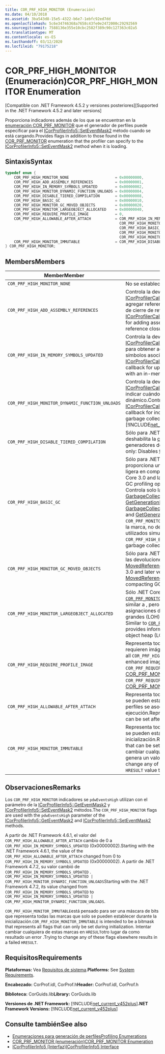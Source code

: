 ```yaml
---
title: COR_PRF_HIGH_MONITOR (Enumeración)
ms.date: 04/10/2018
ms.assetid: 3ba543d8-15e5-4322-b6e7-1ebfc92ed7dd
ms.openlocfilehash: 5c6e34746368a7658c43fe0e2472000c29292569
ms.sourcegitcommit: 7588136e355e10cbc2582f389c90c127363c02a5
ms.translationtype: MT
ms.contentlocale: es-ES
ms.lasthandoff: 03/12/2020
ms.locfileid: "79175218"
---
```

# <a name="cor_prf_high_monitor-enumeration"></a><span data-ttu-id="18667-102">COR_PRF_HIGH_MONITOR (Enumeración)</span><span class="sxs-lookup"><span data-stu-id="18667-102">COR_PRF_HIGH_MONITOR Enumeration</span></span>

<span data-ttu-id="18667-103">[Compatible con .NET Framework 4.5.2 y versiones posteriores]</span><span class="sxs-lookup"><span data-stu-id="18667-103">[Supported in the .NET Framework 4.5.2 and later versions]</span></span>  
  
<span data-ttu-id="18667-104">Proporciona indicadores además de los que se encuentran en la [enumeración COR_PRF_MONITOR](cor-prf-monitor-enumeration.md) que el generador de perfiles puede especificar para el [ICorProfilerInfo5::SetEventMask2](icorprofilerinfo5-seteventmask2-method.md) método cuando se está cargando.</span><span class="sxs-lookup"><span data-stu-id="18667-104">Provides flags in addition to those found in the [COR_PRF_MONITOR](cor-prf-monitor-enumeration.md) enumeration that the profiler can specify to the [ICorProfilerInfo5::SetEventMask2](icorprofilerinfo5-seteventmask2-method.md) method when it is loading.</span></span>  
  
## <a name="syntax"></a><span data-ttu-id="18667-105">Sintaxis</span><span class="sxs-lookup"><span data-stu-id="18667-105">Syntax</span></span>  
  
```cpp
typedef enum {  
    COR_PRF_HIGH_MONITOR_NONE                     = 0x00000000,  
    COR_PRF_HIGH_ADD_ASSEMBLY_REFERENCES          = 0x00000001,  
    COR_PRF_HIGH_IN_MEMORY_SYMBOLS_UPDATED        = 0x00000002,
    COR_PRF_HIGH_MONITOR_DYNAMIC_FUNCTION_UNLOADS = 0x00000004,
    COR_PRF_HIGH_DISABLE_TIERED_COMPILATION       = 0x00000008,
    COR_PRF_HIGH_BASIC_GC                         = 0x00000010,
    COR_PRF_HIGH_MONITOR_GC_MOVED_OBJECTS         = 0x00000020,
    COR_PRF_HIGH_MONITOR_LARGEOBJECT_ALLOCATED    = 0x00000040,
    COR_PRF_HIGH_REQUIRE_PROFILE_IMAGE            = 0,  
    COR_PRF_HIGH_ALLOWABLE_AFTER_ATTACH           = COR_PRF_HIGH_IN_MEMORY_SYMBOLS_UPDATED |
                                                    COR_PRF_HIGH_MONITOR_DYNAMIC_FUNCTION_UNLOADS |
                                                    COR_PRF_HIGH_BASIC_GC |
                                                    COR_PRF_HIGH_MONITOR_GC_MOVED_OBJECTS |
                                                    COR_PRF_HIGH_MONITOR_LARGEOBJECT_ALLOCATED,  
    COR_PRF_HIGH_MONITOR_IMMUTABLE                = COR_PRF_HIGH_DISABLE_TIERED_COMPILATION  
} COR_PRF_HIGH_MONITOR;  
```  
  
## <a name="members"></a><span data-ttu-id="18667-106">Members</span><span class="sxs-lookup"><span data-stu-id="18667-106">Members</span></span>  
  
|<span data-ttu-id="18667-107">Member</span><span class="sxs-lookup"><span data-stu-id="18667-107">Member</span></span>|<span data-ttu-id="18667-108">Descripción</span><span class="sxs-lookup"><span data-stu-id="18667-108">Description</span></span>|  
|------------|-----------------|  
|`COR_PRF_HIGH_MONITOR_NONE`|<span data-ttu-id="18667-109">No se establecen marcas.</span><span class="sxs-lookup"><span data-stu-id="18667-109">No flags are set.</span></span>|  
|`COR_PRF_HIGH_ADD_ASSEMBLY_REFERENCES`|<span data-ttu-id="18667-110">Controla la devolución de llamada [ICorProfilerCallback6::GetAssemblyReference](icorprofilercallback6-getassemblyreferences-method.md) para agregar referencias de ensamblado durante el recorrido de cierre de referencia de ensamblado CLR.</span><span class="sxs-lookup"><span data-stu-id="18667-110">Controls the [ICorProfilerCallback6::GetAssemblyReference](icorprofilercallback6-getassemblyreferences-method.md) callback for adding assembly references during the CLR assembly reference closure walk.</span></span>|  
|`COR_PRF_HIGH_IN_MEMORY_SYMBOLS_UPDATED`|<span data-ttu-id="18667-111">Controla la devolución de llamada [ICorProfilerCallback7::ModuleInMemorySymbolsUpdated](icorprofilercallback7-moduleinmemorysymbolsupdated-method.md) para obtener actualizaciones de la secuencia de símbolos asociada a un módulo en memoria.</span><span class="sxs-lookup"><span data-stu-id="18667-111">Controls the [ICorProfilerCallback7::ModuleInMemorySymbolsUpdated](icorprofilercallback7-moduleinmemorysymbolsupdated-method.md) callback for updates to the symbol stream associated with an in-memory module.</span></span>|  
|`COR_PRF_HIGH_MONITOR_DYNAMIC_FUNCTION_UNLOADS`|<span data-ttu-id="18667-112">Controla la devolución de llamada [ICorProfilerCallback9::DynamicMethodUnloaded](icorprofilercallback9-dynamicmethodunloaded-method.md) para indicar cuándo se ha recopilado y descargado un método dinámico.</span><span class="sxs-lookup"><span data-stu-id="18667-112">Controls the [ICorProfilerCallback9::DynamicMethodUnloaded](icorprofilercallback9-dynamicmethodunloaded-method.md) callback for indicating when a dynamic method has been garbage collected and unloaded.</span></span> <br/> [!INCLUDE[net_current_v472plus](../../../../includes/net-current-v472plus.md)]|
|`COR_PRF_HIGH_DISABLE_TIERED_COMPILATION`|<span data-ttu-id="18667-113">Sólo para .NET Core 3.0 y versiones posteriores: deshabilita la [compilación en niveles](../../../core/whats-new/dotnet-core-3-0.md) para los generadores de perfiles.</span><span class="sxs-lookup"><span data-stu-id="18667-113">.NET Core 3.0 and later versions only: Disables [tiered compilation](../../../core/whats-new/dotnet-core-3-0.md) for profilers.</span></span>|
|`COR_PRF_HIGH_BASIC_GC`|<span data-ttu-id="18667-114">Sólo para .NET Core 3.0 y versiones posteriores: proporciona una opción de generación de perfiles de GC ligera en comparación con [`COR_PRF_MONITOR_GC`](cor-prf-monitor-enumeration.md).</span><span class="sxs-lookup"><span data-stu-id="18667-114">.NET Core 3.0 and later versions only: Provides a lightweight GC profiling option compared to [`COR_PRF_MONITOR_GC`](cor-prf-monitor-enumeration.md).</span></span> <span data-ttu-id="18667-115">Controla solo las devoluciones de [llamada GarbageCollectionStarted](icorprofilercallback2-garbagecollectionstarted-method.md), [GarbageCollectionFinished](icorprofilercallback2-garbagecollectionfinished-method.md)y [GetGenerationBounds](icorprofilerinfo2-getgenerationbounds-method.md) .</span><span class="sxs-lookup"><span data-stu-id="18667-115">Controls only the  [GarbageCollectionStarted](icorprofilercallback2-garbagecollectionstarted-method.md), [GarbageCollectionFinished](icorprofilercallback2-garbagecollectionfinished-method.md), and [GetGenerationBounds](icorprofilerinfo2-getgenerationbounds-method.md) callbacks.</span></span> <span data-ttu-id="18667-116">A `COR_PRF_MONITOR_GC` diferencia `COR_PRF_HIGH_BASIC_GC` de la marca, no deshabilita la recolección de elementos no utilizados simultánea.</span><span class="sxs-lookup"><span data-stu-id="18667-116">Unlike the `COR_PRF_MONITOR_GC` flag, `COR_PRF_HIGH_BASIC_GC` does not disable concurrent garbage collection.</span></span>|
|`COR_PRF_HIGH_MONITOR_GC_MOVED_OBJECTS`|<span data-ttu-id="18667-117">Sólo para .NET Core 3.0 y versiones posteriores: habilita las devoluciones de llamada [MovedReferences](icorprofilercallback-movedreferences-method.md) y [MovedReferences2](icorprofilercallback4-movedreferences2-method.md) solo para compactar gCs.</span><span class="sxs-lookup"><span data-stu-id="18667-117">.NET Core 3.0 and later versions only: Enables the [MovedReferences](icorprofilercallback-movedreferences-method.md) and [MovedReferences2](icorprofilercallback4-movedreferences2-method.md) callbacks for compacting GCs only.</span></span>|
|`COR_PRF_HIGH_MONITOR_LARGEOBJECT_ALLOCATED`|<span data-ttu-id="18667-118">Sólo .NET Core 3.0 y [`COR_PRF_MONITOR_OBJECT_ALLOCATED`](cor-prf-monitor-enumeration.md)versiones posteriores: similar a , pero proporciona información sobre las asignaciones de objetos solo para el montón de objetos grandes (LOH).</span><span class="sxs-lookup"><span data-stu-id="18667-118">.NET Core 3.0 and later versions only: Similar to [`COR_PRF_MONITOR_OBJECT_ALLOCATED`](cor-prf-monitor-enumeration.md), but provides information on object allocations for the large object heap (LOH) only.</span></span>|
|`COR_PRF_HIGH_REQUIRE_PROFILE_IMAGE`|<span data-ttu-id="18667-119">Representa todas las marcas `COR_PRF_HIGH_MONITOR` que requieren imágenes mejoradas para el perfil.</span><span class="sxs-lookup"><span data-stu-id="18667-119">Represents all `COR_PRF_HIGH_MONITOR` flags that require profile-enhanced images.</span></span> <span data-ttu-id="18667-120">Corresponde a la `COR_PRF_REQUIRE_PROFILE_IMAGE` marca en el [COR_PRF_MONITOR](cor-prf-monitor-enumeration.md) enumeración.</span><span class="sxs-lookup"><span data-stu-id="18667-120">It corresponds to the `COR_PRF_REQUIRE_PROFILE_IMAGE` flag in the [COR_PRF_MONITOR](cor-prf-monitor-enumeration.md) enumeration.</span></span>|  
|`COR_PRF_HIGH_ALLOWABLE_AFTER_ATTACH`|<span data-ttu-id="18667-121">Representa todas las marcas `COR_PRF_HIGH_MONITOR` que se pueden establecer después de que el generador de perfiles se asocie a una aplicación en ejecución.</span><span class="sxs-lookup"><span data-stu-id="18667-121">Represents all `COR_PRF_HIGH_MONITOR` flags that can be set after the profiler is attached to a running app.</span></span>|  
|`COR_PRF_HIGH_MONITOR_IMMUTABLE`|<span data-ttu-id="18667-122">Representa todas las marcas `COR_PRF_HIGH_MONITOR` que se pueden establecer solo durante la inicialización.</span><span class="sxs-lookup"><span data-stu-id="18667-122">Represents all `COR_PRF_HIGH_MONITOR` flags that can be set only during initialization.</span></span> <span data-ttu-id="18667-123">Al intentar cambiar cualquiera de estas marcas en otro lugar se genera un valor `HRESULT` que indica error.</span><span class="sxs-lookup"><span data-stu-id="18667-123">Trying to change any of these flags elsewhere results in an `HRESULT` value that indicates failure.</span></span>|  
  
## <a name="remarks"></a><span data-ttu-id="18667-124">Observaciones</span><span class="sxs-lookup"><span data-stu-id="18667-124">Remarks</span></span>

<span data-ttu-id="18667-125">Los `COR_PRF_HIGH_MONITOR` indicadores se `pdwEventsHigh` utilizan con el parámetro de la [ICorProfilerInfo5::GetEventMask2](icorprofilerinfo5-geteventmask2-method.md) y [ICorProfilerInfo5::SetEventMask2](icorprofilerinfo5-seteventmask2-method.md) métodos.</span><span class="sxs-lookup"><span data-stu-id="18667-125">The `COR_PRF_HIGH_MONITOR` flags are used with the `pdwEventsHigh` parameter of the [ICorProfilerInfo5::GetEventMask2](icorprofilerinfo5-geteventmask2-method.md) and [ICorProfilerInfo5::SetEventMask2](icorprofilerinfo5-seteventmask2-method.md) methods.</span></span>  
  
<span data-ttu-id="18667-126">A partir de .NET Framework 4.6.1, el valor del `COR_PRF_HIGH_ALLOWABLE_AFTER_ATTACH` cambio de 0 a `COR_PRF_HIGH_IN_MEMORY_SYMBOLS_UPDATED` (0x00000002).</span><span class="sxs-lookup"><span data-stu-id="18667-126">Starting with the .NET Framework 4.6.1, the value of the `COR_PRF_HIGH_ALLOWABLE_AFTER_ATTACH` changed from 0 to `COR_PRF_HIGH_IN_MEMORY_SYMBOLS_UPDATED` (0x00000002).</span></span> <span data-ttu-id="18667-127">A partir de .NET Framework 4.7.2, su valor cambió de `COR_PRF_HIGH_IN_MEMORY_SYMBOLS_UPDATED` . `COR_PRF_HIGH_IN_MEMORY_SYMBOLS_UPDATED | COR_PRF_HIGH_MONITOR_DYNAMIC_FUNCTION_UNLOADS`</span><span class="sxs-lookup"><span data-stu-id="18667-127">Starting with the .NET Framework 4.7.2, its value changed from `COR_PRF_HIGH_IN_MEMORY_SYMBOLS_UPDATED` to `COR_PRF_HIGH_IN_MEMORY_SYMBOLS_UPDATED | COR_PRF_HIGH_MONITOR_DYNAMIC_FUNCTION_UNLOADS`.</span></span>

<span data-ttu-id="18667-128">`COR_PRF_HIGH_MONITOR_IMMUTABLE`está pensado para ser una máscara de bits que representa todas las marcas que solo se pueden establecer durante la inicialización.</span><span class="sxs-lookup"><span data-stu-id="18667-128">`COR_PRF_HIGH_MONITOR_IMMUTABLE` is intended to be a bitmask that represents all flags that can only be set during initialization.</span></span> <span data-ttu-id="18667-129">Intentar cambiar cualquiera de estas marcas en `HRESULT`otro lugar da como resultado un error .</span><span class="sxs-lookup"><span data-stu-id="18667-129">Trying to change any of these flags elsewhere results in a failed `HRESULT`.</span></span>

## <a name="requirements"></a><span data-ttu-id="18667-130">Requisitos</span><span class="sxs-lookup"><span data-stu-id="18667-130">Requirements</span></span>

<span data-ttu-id="18667-131">**Plataformas:** Vea [Requisitos de sistema](../../../../docs/framework/get-started/system-requirements.md).</span><span class="sxs-lookup"><span data-stu-id="18667-131">**Platforms:** See [System Requirements](../../../../docs/framework/get-started/system-requirements.md).</span></span>  
  
<span data-ttu-id="18667-132">**Encabezado:** CorProf.idl, CorProf.h</span><span class="sxs-lookup"><span data-stu-id="18667-132">**Header:** CorProf.idl, CorProf.h</span></span>  
  
<span data-ttu-id="18667-133">**Biblioteca:** CorGuids.lib</span><span class="sxs-lookup"><span data-stu-id="18667-133">**Library:** CorGuids.lib</span></span>  
  
<span data-ttu-id="18667-134">**Versiones de .NET Framework:** [!INCLUDE[net_current_v452plus](../../../../includes/net-current-v452plus-md.md)]</span><span class="sxs-lookup"><span data-stu-id="18667-134">**.NET Framework Versions:** [!INCLUDE[net_current_v452plus](../../../../includes/net-current-v452plus-md.md)]</span></span>  
  
## <a name="see-also"></a><span data-ttu-id="18667-135">Consulte también</span><span class="sxs-lookup"><span data-stu-id="18667-135">See also</span></span>

- [<span data-ttu-id="18667-136">Enumeraciones para generación de perfiles</span><span class="sxs-lookup"><span data-stu-id="18667-136">Profiling Enumerations</span></span>](profiling-enumerations.md)
- [<span data-ttu-id="18667-137">COR_PRF_MONITOR (enumeración)</span><span class="sxs-lookup"><span data-stu-id="18667-137">COR_PRF_MONITOR Enumeration</span></span>](cor-prf-monitor-enumeration.md)
- [<span data-ttu-id="18667-138">ICorProfilerInfo5 (Interfaz)</span><span class="sxs-lookup"><span data-stu-id="18667-138">ICorProfilerInfo5 Interface</span></span>](icorprofilerinfo5-interface.md)
